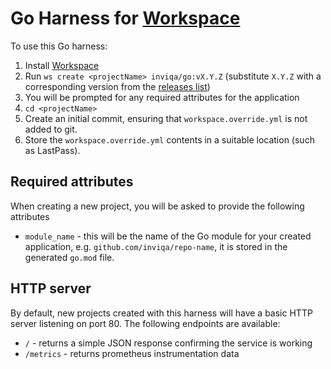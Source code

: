 # Go Harness for [Workspace]

To use this Go harness:

1. Install [Workspace]
1. Run `ws create <projectName> inviqa/go:vX.Y.Z` (substitute `X.Y.Z` with a corresponding version from the [releases list](releases))
1. You will be prompted for any required attributes for the application
1. `cd <projectName>`
1. Create an initial commit, ensuring that `workspace.override.yml` is not added to git.
1. Store the `workspace.override.yml` contents in a suitable location (such as LastPass).

## Required attributes

When creating a new project, you will be asked to provide the following attributes

* `module_name` - this will be the name of the Go module for your created application, e.g. `github.com/inviqa/repo-name`, it is stored in the generated `go.mod` file.

## HTTP server

By default, new projects created with this harness will have a basic HTTP server listening on port 80. The following endpoints are available:

* `/` - returns a simple JSON response confirming the service is working
* `/metrics` - returns prometheus instrumentation data

[Workspace]:https://github.com/my127/workspace
